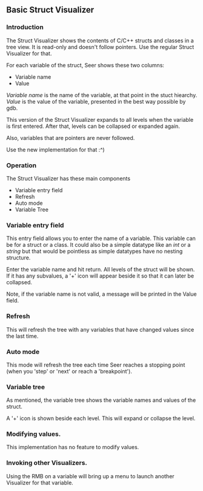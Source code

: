 ## Basic Struct Visualizer

### Introduction

The Struct Visualizer shows the contents of C/C++ structs and classes in a tree view. It is read-only and doesn't follow pointers.
Use the regular Struct Visualizer for that.

For each variable of the struct, Seer shows these two columns:

* Variable name
* Value

*Variable name* is the name of the variable, at that point in the stuct hiearchy.  
*Value* is the value of the variable, presented in the best way possible by gdb.  

This version of the Struct Visualizer expands to all levels when the variable is first entered. After that, levels can be collapsed or expanded again.

Also, variables that are pointers are never followed.

Use the new implementation for that :^)

### Operation

The Struct Visualizer has these main components

* Variable entry field
* Refresh
* Auto mode
* Variable Tree

### Variable entry field

This entry field allows you to enter the name of a variable. This variable can be for a struct or a class. It could also be a simple datatype like an *int* or a *string* but that would be pointless as simple datatypes have no nesting structure.

Enter the variable name and hit return. All levels of the struct will be shown. If it has any subvalues, a '+' icon will appear beside it so that it can later be collapsed.

Note, if the variable name is not valid, a message will be printed in the Value field.

### Refresh

This will refresh the tree with any variables that have changed values since the last time.

### Auto mode

This mode will refresh the tree each time Seer reaches a stopping point (when you 'step' or 'next' or reach a 'breakpoint').

### Variable tree

As mentioned, the variable tree shows the variable names and values of the struct.

A '+' icon is shown beside each level. This will expand or collapse the level.

### Modifying values.

This implementation has no feature to modify values.

### Invoking other Visualizers.

Using the RMB on a variable will bring up a menu to launch another Visualizer for that variable.

